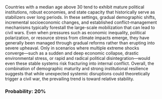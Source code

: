 Countries with a median age above 30 tend to exhibit mature political institutions, robust economies, and state capacity that historically serve as stabilizers over long periods. In these settings, gradual demographic shifts, incremental socioeconomic changes, and established conflict‐management mechanisms typically forestall the large-scale mobilization that can lead to civil wars. Even when pressures such as economic inequality, political polarization, or resource stress from climate impacts emerge, they have generally been managed through gradual reforms rather than erupting into severe upheaval. Only in scenarios where multiple extreme shocks converge—such as a sudden and deep economic collapse, drastic environmental stress, or rapid and radical political disintegration—would even these stable systems risk fracturing into internal conflict. Overall, the combination of demographic maturity and strong institutional resilience suggests that while unexpected systemic disruptions could theoretically trigger a civil war, the prevailing trend is toward relative stability.

### Probability: 20%